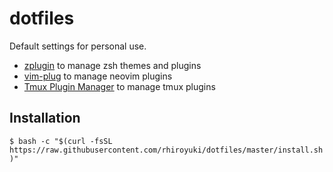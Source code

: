 # dotfiles

Default settings for personal use.

- [zplugin](https://github.com/zdharma/zplugin) to manage zsh themes and plugins
- [vim-plug](https://github.com/junegunn/vim-plug) to manage neovim plugins
- [Tmux Plugin Manager](https://github.com/tmux-plugins/tpm) to manage tmux plugins

## Installation

`$ bash -c "$(curl -fsSL https://raw.githubusercontent.com/rhiroyuki/dotfiles/master/install.sh)"`
